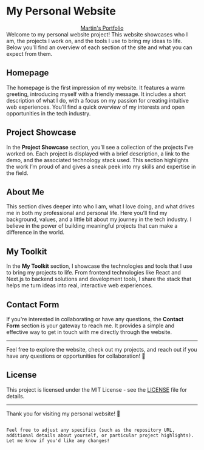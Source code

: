 # My Personal Website
<div align="center">
        <a href="https://martin-portfolio-gules.vercel.app/">
            Martin's Portfolio
        </a>
</div>
Welcome to my personal website project! This website showcases who I am, the projects I work on, and the tools I use to bring my ideas to life. Below you'll find an overview of each section of the site and what you can expect from them.

## Homepage

The homepage is the first impression of my website. It features a warm greeting, introducing myself with a friendly message. It includes a short description of what I do, with a focus on my passion for creating intuitive web experiences. You’ll find a quick overview of my interests and open opportunities in the tech industry.

## Project Showcase

In the **Project Showcase** section, you’ll see a collection of the projects I’ve worked on. Each project is displayed with a brief description, a link to the demo, and the associated technology stack used. This section highlights the work I’m proud of and gives a sneak peek into my skills and expertise in the field.

## About Me

This section dives deeper into who I am, what I love doing, and what drives me in both my professional and personal life. Here you’ll find my background, values, and a little bit about my journey in the tech industry. I believe in the power of building meaningful projects that can make a difference in the world.

## My Toolkit

In the **My Toolkit** section, I showcase the technologies and tools that I use to bring my projects to life. From frontend technologies like React and Next.js to backend solutions and development tools, I share the stack that helps me turn ideas into real, interactive web experiences.

## Contact Form

If you're interested in collaborating or have any questions, the **Contact Form** section is your gateway to reach me. It provides a simple and effective way to get in touch with me directly through the website.

---

Feel free to explore the website, check out my projects, and reach out if you have any questions or opportunities for collaboration! 🚀

## License

This project is licensed under the MIT License - see the [LICENSE](LICENSE) file for details.

---

Thank you for visiting my personal website! 🙌
```

Feel free to adjust any specifics (such as the repository URL, additional details about yourself, or particular project highlights). Let me know if you'd like any changes!